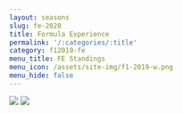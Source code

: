 ```yaml
---
layout: seasons
slug: fe-2020
title: Formula Experience
permalink: '/:categories/:title'
category: f12019-fe
menu_title: FE Standings
menu_icon: /assets/site-img/f1-2019-w.png
menu_hide: false
---
```


![](/f12019/special-events/fe-2020/drivers.jpg)
![](/f12019/special-events/fe-2020/constr.jpg)
